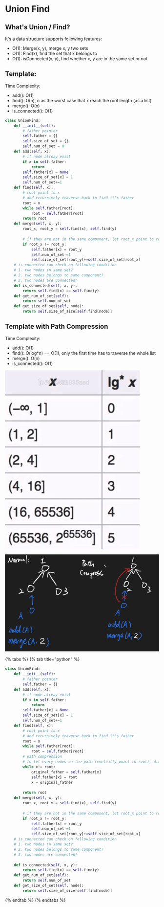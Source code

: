 # Union Find

## What's Union / Find?

It's a data structure supports following features:

* O\(1\): Merge\(x, y\), merge x, y two sets
* O\(1\): Find\(x\), find the set that x belongs to
* O\(1\): isConnected\(x, y\), find whether x, y are in the same set or not

## Template:

Time Complexity:

* add\(\): O\(1\)
* find\(\): O\(n\), n as the worst case that x reach the root length \(as a list\)
* merge\(\): O\(n\)
* is\_connected\(\): O\(1\)

```python
class UnionFind:
    def __init__(self):
        # father pointer
        self.father = {}
        self.size_of_set = {}
        self.num_of_set = 0
    def add(self, x):
        # if node alreay exist
        if x in self.father:
            return 
        self.father[x] = None
        self.size_of_set[x] = 1
        self.num_of_set+=1
    def find(self, x):
        # root point to x
        # and recursively traverse back to find it's father 
        root = x
        while self.father[root]:
            root = self.father[root]
        return root
    def merge(self, x, y):
        root_x, root_y = self.find(x), self.find(y)
        
        # if they are not in the same component, let root_x point to root_y
        if root_x != root_y:
            self.father[x] = root_y
            self.num_of_set-=1
            self.size_of_set[root_y]+=self.size_of_set[root_x]
    # is_connected can check on following condition
    # 1. two nodes in same set?
    # 2. two nodes belongs to same component?
    # 3. two nodes are connected?
    def is_connected(self, x, y):
        return self.find(x) == self.find(y)
    def get_num_of_set(self):
        return self.num_of_set
    def get_size_of_set(self, node):
        return self.size_of_size[self.find(node)]
```

## Template with Path Compression

Time Complexity:

* add\(\): O\(1\)
* find\(\): O\(log\*n\) == O\(1\), only the first time has to traverse the whole list
* merge\(\): O\(n\)
* is\_connected\(\): O\(1\)

![](../../.gitbook/assets/screen-shot-2021-06-09-at-1.25.16-pm.png)

![](../../.gitbook/assets/screen-shot-2021-06-09-at-1.22.07-pm.png)



{% tabs %}
{% tab title="python" %}
```python
class UnionFind:
    def __init__(self):
        # father pointer
        self.father = {}
    def add(self, x):
        # if node alreay exist
        if x in self.father:
            return 
        self.father[x] = None
        self.size_of_set[x] = 1
        self.num_of_set+=1
    def find(self, x):
        # root point to x
        # and recursively traverse back to find it's father 
        root = x
        while self.father[root]:
            root = self.father[root]
        # path compression
        # to let every nodes on the path (evetually point to root), directly point to root instead
        while x!= root:
            original_father = self.father[x]
            self.father[x] = root
            x = original_father

        return root
    def merge(self, x, y):
        root_x, root_y = self.find(x), self.find(y)
        
        # if they are not in the same component, let root_x point to root_y
        if root_x != root_y:
            self.father[x] = root_y
            self.num_of_set-=1
            self.size_of_set[root_y]+=self.size_of_set[root_x]
    # is_connected can check on following condition
    # 1. two nodes in same set?
    # 2. two nodes belongs to same component?
    # 3. two nodes are connected?
    
    def is_connected(self, x, y):
        return self.find(x) == self.find(y)
    def get_num_of_set(self):
        return self.num_of_set
    def get_size_of_set(self, node):
        return self.size_of_size[self.find(node)]
```
{% endtab %}
{% endtabs %}



